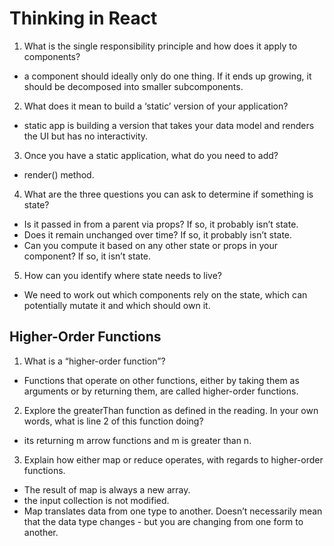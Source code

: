 # Thinking in React

1. What is the single responsibility principle and how does it apply to components?
- a component should ideally only do one thing. If it ends up growing, it should be decomposed into smaller subcomponents.
2. What does it mean to build a ‘static’ version of your application?
- static app is building a version that takes your data model and renders the UI but has no interactivity.
3. Once you have a static application, what do you need to add?
 - render() method.
4. What are the three questions you can ask to determine if something is state?
- Is it passed in from a parent via props? If so, it probably isn’t state.
- Does it remain unchanged over time? If so, it probably isn’t state.
- Can you compute it based on any other state or props in your component? If so, it isn’t state.
5. How can you identify where state needs to live?
- We need to work out which components rely on the state, which can potentially mutate it and which should own it.

## Higher-Order Functions

1. What is a “higher-order function”?
- Functions that operate on other functions, either by taking them as arguments or by returning them, are called higher-order functions. 
2. Explore the greaterThan function as defined in the reading. In your own words, what is line 2 of this function doing?
- its returning m arrow functions and m is greater than n.
3. Explain how either map or reduce operates, with regards to higher-order functions.
- The result of map is always a new array. 
- the input collection is not modified.
- Map translates data from one type to another. Doesn’t necessarily mean that the data type changes - but you are changing from one form to another.
